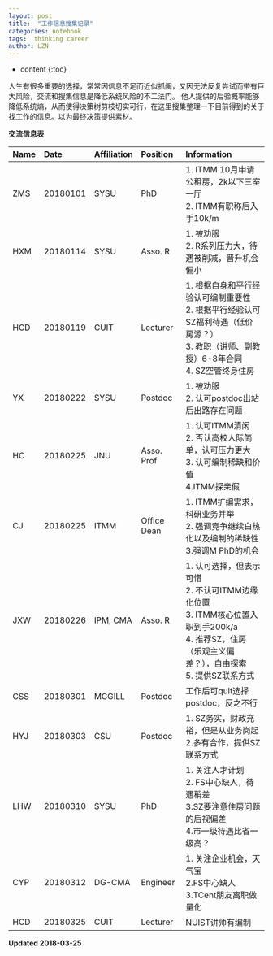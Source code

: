 ```yaml
---
layout: post
title:  "工作信息搜集记录"
categories: notebook 
tags:  thinking career
author: LZN
---
```


* content
{:toc}

人生有很多重要的选择，常常因信息不足而近似抓阄，又因无法反复尝试而带有巨大风险，交流和搜集信息是降低系统风险的不二法门。
他人提供的后验概率能够降低系统熵，从而使得决策树剪枝切实可行，在这里搜集整理一下目前得到的关于找工作的信息。以为最终决策提供素材。

__交流信息表__

|   Name    |   Date    |   Affiliation |   Position    |       Information|
|:---       |:---       |:---           |:---           |:---              |
|ZMS        |20180101   |SYSU           |PhD            |1. ITMM 10月申请公租房，2k以下三室一厅<br/> 2. ITMM有职称后入手10k/m|
|HXM        |20180114   |SYSU           |Asso. R        |1. 被劝服<br/> 2. R系列压力大，待遇被削减，晋升机会偏小|
|HCD        |20180119   |CUIT           |Lecturer       |1. 根据自身和平行经验认可编制重要性<br/> 2. 根据平行经验认可SZ福利待遇（低价房源？）<br />3. 教职（讲师、副教授）6-8年合同<br /> 4. SZ空管终身住房|
|YX         |20180222   |SYSU           |Postdoc        |1. 被劝服<br/> 2. 认可postdoc出站后出路存在问题|
|HC         |20180225   |JNU            |Asso. Prof     |1. 认可ITMM清闲<br /> 2. 否认高校人际简单，认可压力更大<br />3. 认可编制稀缺和价值<br/> 4.ITMM探亲假|
|CJ         |20180225   |ITMM           |Office Dean    |1. ITMM扩编需求，科研业务并举<br /> 2. 强调竞争继续白热化以及编制的稀缺性<br /> 3.强调M PhD的机会|
|JXW        |20180226   |IPM, CMA       |Asso. R        |1. 认可选择，但表示可惜<br/> 2. 不认可ITMM边缘化位置 <br/> 3. ITMM核心位置入职到手200k/a <br/> 4. 推荐SZ，住房（乐观主义偏差？），自由探索 <br/>5. 提供SZ联系方式|
|CSS        |20180301   |MCGILL         |Postdoc        |工作后可quit选择postdoc，反之不行|
|HYJ        |20180303   |CSU            |Postdoc        |1. SZ务实，财政充裕，但是从业务岗起 <br/> 2.多有合作，提供SZ联系方式<br/>|
|LHW        |20180310   |SYSU           |PhD            |1. 关注人才计划<br/> 2. FS中心缺人，待遇稍差<br/> 3.SZ要注意住房问题的后视偏差<br/>4.市一级待遇比省一级高？|
|CYP        |20180312   |DG-CMA         |Engineer       |1. 关注企业机会，天气宝 <br/> 2.FS中心缺人<br/>3.TCent朋友离职做量化|
|HCD        |20180325   |CUIT           |Lecturer       |NUIST讲师有编制|




**Updated 2018-03-25**
